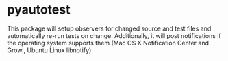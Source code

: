 pyautotest
==========

This package will setup observers for changed source and test files and automatically re-run tests on change. Additionally, it will post notifications if the operating system supports them (Mac OS X Notification Center and Growl, Ubuntu Linux libnotify)
